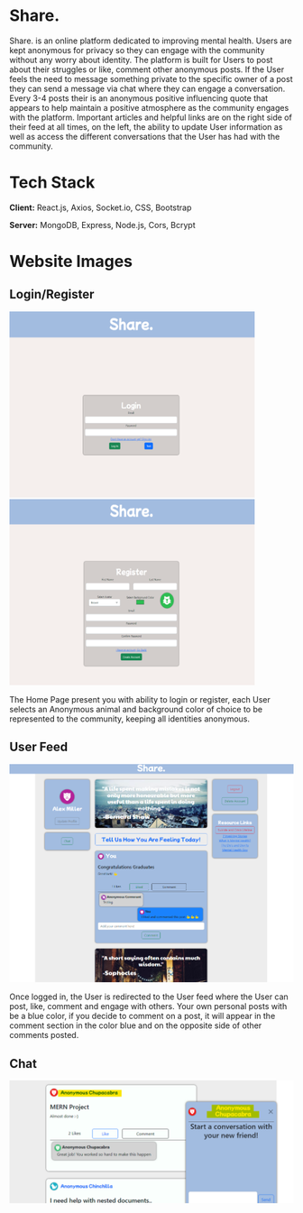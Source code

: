 
# Share.

Share. is an online platform dedicated to improving mental health. Users are kept anonymous for privacy so they can engage with the community without any worry about identity. The platform is built for Users to post about their struggles or like, comment other anonymous posts. If the User feels the need to message something private to the specific owner of a post they can send a message via chat where they can engage a conversation. Every 3-4 posts their is an anonymous positive influencing quote that appears to help maintain a positive atmosphere as the community engages with the platform. Important articles and helpful links are on the right side of their feed at all times, on the left, the ability to update User information as well as access the different conversations that the User has had with the community. 



# Tech Stack

**Client:** React.js, Axios, Socket.io, CSS, Bootstrap

**Server:** MongoDB, Express, Node.js, Cors, Bcrypt



# Website Images

## Login/Register

<img src="https://github.com/JonathanJCisneros/share/blob/master/READMEPhotos/LogIn.png" width="435" height="330" alt="Log-In Page" title="Log-In Page"> <img src="https://github.com/JonathanJCisneros/share/blob/master/READMEPhotos/Register.png" alt="Register Page" width="435" height="330" title="Register Page">

The Home Page present you with ability to login or register, each User selects an Anonymous animal and background color of choice to be represented to the community, keeping all identities anonymous.


## User Feed

<img src="https://github.com/JonathanJCisneros/share/blob/master/READMEPhotos/UserFeed.png" alt="User Feed Page" title="User Feed Page"> 

Once logged in, the User is redirected to the User feed where the User can post, like, comment and engage with others. Your own personal posts with be a blue color, if you decide to comment on a post, it will appear in the comment section in the color blue and on the opposite side of other comments posted.


## Chat

<img src="https://github.com/JonathanJCisneros/share/blob/master/READMEPhotos/OpeningChat.png" alt="Opening Chat" title="Opening Chat">
